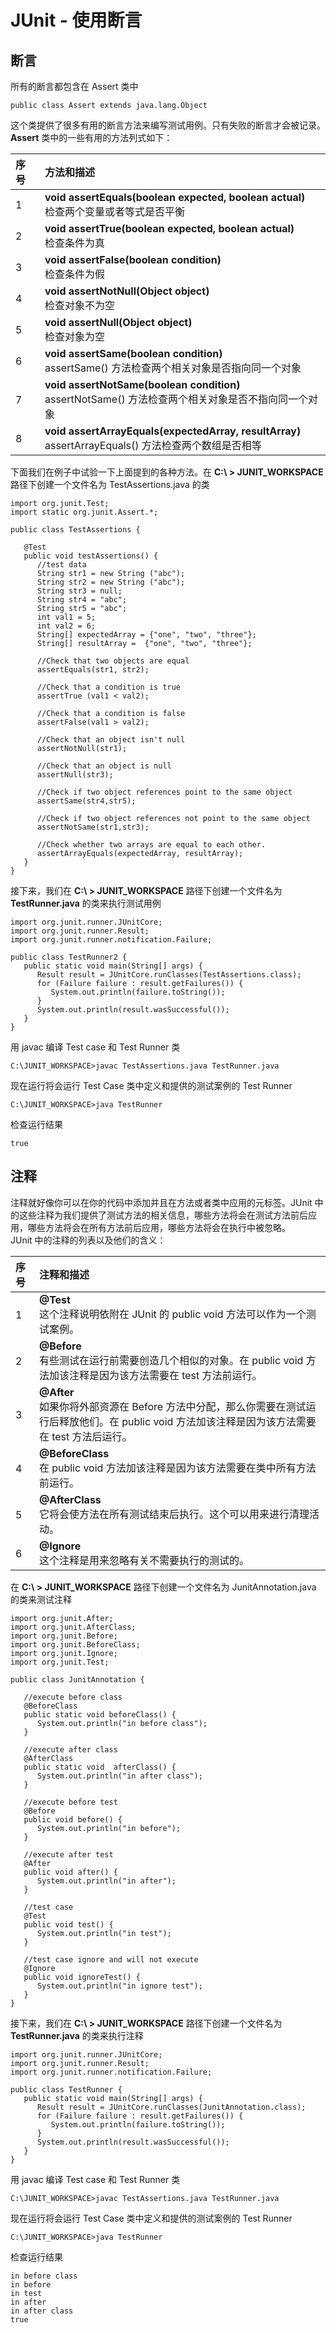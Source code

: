 # JUnit - 使用断言

## 断言

所有的断言都包含在 Assert 类中  

```
public class Assert extends java.lang.Object
```  

这个类提供了很多有用的断言方法来编写测试用例。只有失败的断言才会被记录。**Assert** 类中的一些有用的方法列式如下：  

|序号   | 方法和描述         |
|:---------|:------------|  
|1|**void assertEquals(boolean expected, boolean actual)**<br> 检查两个变量或者等式是否平衡 |  
|2|**void assertTrue(boolean expected, boolean actual)**<br> 检查条件为真|
|3|**void assertFalse(boolean condition)**<br> 检查条件为假|
|4|**void assertNotNull(Object object)**<br> 检查对象不为空|
|5|**void assertNull(Object object)**<br> 检查对象为空|
|6|**void assertSame(boolean condition)**<br> assertSame() 方法检查两个相关对象是否指向同一个对象|
|7|**void assertNotSame(boolean condition)**<br> assertNotSame() 方法检查两个相关对象是否不指向同一个对象|
|8|**void assertArrayEquals(expectedArray, resultArray)**<br> assertArrayEquals() 方法检查两个数组是否相等|

下面我们在例子中试验一下上面提到的各种方法。在 **C:\ > JUNIT_WORKSPACE** 路径下创建一个文件名为 TestAssertions.java 的类  

```
import org.junit.Test;
import static org.junit.Assert.*;

public class TestAssertions {

   @Test
   public void testAssertions() {
      //test data
      String str1 = new String ("abc");
      String str2 = new String ("abc");
      String str3 = null;
      String str4 = "abc";
      String str5 = "abc";
      int val1 = 5;
      int val2 = 6;
      String[] expectedArray = {"one", "two", "three"};
      String[] resultArray =  {"one", "two", "three"};

      //Check that two objects are equal
      assertEquals(str1, str2);

      //Check that a condition is true
      assertTrue (val1 < val2);

      //Check that a condition is false
      assertFalse(val1 > val2);

      //Check that an object isn't null
      assertNotNull(str1);

      //Check that an object is null
      assertNull(str3);

      //Check if two object references point to the same object
      assertSame(str4,str5);

      //Check if two object references not point to the same object
      assertNotSame(str1,str3);

      //Check whether two arrays are equal to each other.
      assertArrayEquals(expectedArray, resultArray);
   }
}
```

接下来，我们在 **C:\ > JUNIT_WORKSPACE** 路径下创建一个文件名为 **TestRunner.java** 的类来执行测试用例  

```
import org.junit.runner.JUnitCore;
import org.junit.runner.Result;
import org.junit.runner.notification.Failure;

public class TestRunner2 {
   public static void main(String[] args) {
      Result result = JUnitCore.runClasses(TestAssertions.class);
      for (Failure failure : result.getFailures()) {
         System.out.println(failure.toString());
      }
      System.out.println(result.wasSuccessful());
   }
} 
```  

用 javac 编译 Test case 和 Test Runner 类  

```
C:\JUNIT_WORKSPACE>javac TestAssertions.java TestRunner.java

```  

现在运行将会运行 Test Case 类中定义和提供的测试案例的 Test Runner  

```
C:\JUNIT_WORKSPACE>java TestRunner
```  

检查运行结果  

```
true
``` 

## 注释

注释就好像你可以在你的代码中添加并且在方法或者类中应用的元标签。JUnit 中的这些注释为我们提供了测试方法的相关信息，哪些方法将会在测试方法前后应用，哪些方法将会在所有方法前后应用，哪些方法将会在执行中被忽略。  
JUnit 中的注释的列表以及他们的含义：

|序号   | 注释和描述         |
|:---------|:------------|  
|1|**@Test**<br> 这个注释说明依附在 JUnit 的 public void 方法可以作为一个测试案例。|  
|2|**@Before**<br> 有些测试在运行前需要创造几个相似的对象。在 public void 方法加该注释是因为该方法需要在 test 方法前运行。|
|3|**@After**<br> 如果你将外部资源在 Before 方法中分配，那么你需要在测试运行后释放他们。在 public void 方法加该注释是因为该方法需要在 test 方法后运行。|
|4|**@BeforeClass**<br> 在 public void 方法加该注释是因为该方法需要在类中所有方法前运行。|
|5|**@AfterClass**<br> 它将会使方法在所有测试结束后执行。这个可以用来进行清理活动。|
|6|**@Ignore**<br> 这个注释是用来忽略有关不需要执行的测试的。|  

在 **C:\ > JUNIT_WORKSPACE** 路径下创建一个文件名为 JunitAnnotation.java 的类来测试注释  

```
import org.junit.After;
import org.junit.AfterClass;
import org.junit.Before;
import org.junit.BeforeClass;
import org.junit.Ignore;
import org.junit.Test;

public class JunitAnnotation {
	
   //execute before class
   @BeforeClass
   public static void beforeClass() {
      System.out.println("in before class");
   }

   //execute after class
   @AfterClass
   public static void  afterClass() {
      System.out.println("in after class");
   }

   //execute before test
   @Before
   public void before() {
      System.out.println("in before");
   }
	
   //execute after test
   @After
   public void after() {
      System.out.println("in after");
   }
	
   //test case
   @Test
   public void test() {
      System.out.println("in test");
   }
	
   //test case ignore and will not execute
   @Ignore
   public void ignoreTest() {
      System.out.println("in ignore test");
   }
}
```    

接下来，我们在 **C:\ > JUNIT_WORKSPACE** 路径下创建一个文件名为 **TestRunner.java** 的类来执行注释  

```
import org.junit.runner.JUnitCore;
import org.junit.runner.Result;
import org.junit.runner.notification.Failure;

public class TestRunner {
   public static void main(String[] args) {
      Result result = JUnitCore.runClasses(JunitAnnotation.class);
      for (Failure failure : result.getFailures()) {
         System.out.println(failure.toString());
      }
      System.out.println(result.wasSuccessful());
   }
} 
```  

用 javac 编译 Test case 和 Test Runner 类  

```
C:\JUNIT_WORKSPACE>javac TestAssertions.java TestRunner.java
```  

现在运行将会运行 Test Case 类中定义和提供的测试案例的 Test Runner  

```
C:\JUNIT_WORKSPACE>java TestRunner
```  

检查运行结果  

```
in before class
in before
in test
in after
in after class
true
```  
